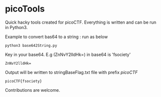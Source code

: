 # picoTools
Quick hacky tools created for picoCTF.
Everything is written and can be run in Python3.

Example to convert bas64 to a string : run as below
```console
python3 base642String.py
```

Key in your base64. E.g (ZnNvY2lldHk=) in base64 is 'fsociety'
```console
ZnNvY2lldHk=
```

Output will be written to stringBaseFlag.txt file with prefix *picoCTF*
```console
picoCTF{fsociety}
```

Contributions are welcome.
